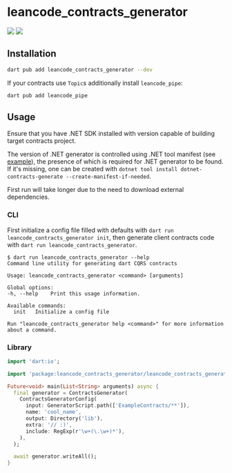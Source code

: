 # leancode_contracts_generator

[![](https://img.shields.io/pub/v/leancode_contracts_generator.svg?logo=dart)](https://pub.dev/packages/leancode_contracts_generator)
[![](https://github.com/leancodepl/contractsgenerator-dart/workflows/leancode_contracts_generator-test/badge.svg)](https://github.com/leancodepl/contractsgenerator-dart/actions)

## Installation

```sh
dart pub add leancode_contracts_generator --dev
```

If your contracts use `Topic`s additionally install `leancode_pipe`:

```sh
dart pub add leancode_pipe
```

## Usage

Ensure that you have .NET SDK installed with version capable of building target contracts project.

The version of .NET generator is controlled using .NET tool manifest (see [example](.config/dotnet-tools.json)), the presence of which is required for .NET generator to be found. If it's missing, one can be created with `dotnet tool install dotnet-contracts-generate --create-manifest-if-needed`.

First run will take longer due to the need to download external dependencies.

### CLI

First initialize a config file filled with defaults with `dart run leancode_contracts_generator init`, then generate client contracts code with `dart run leancode_contracts_generator`.

```
$ dart run leancode_contracts_generator --help
Command line utility for generating dart CQRS contracts

Usage: leancode_contracts_generator <command> [arguments]

Global options:
-h, --help    Print this usage information.

Available commands:
  init   Initialize a config file

Run "leancode_contracts_generator help <command>" for more information about a command.
```

### Library

```dart
import 'dart:io';

import 'package:leancode_contracts_generator/leancode_contracts_generator.dart';

Future<void> main(List<String> arguments) async {
  final generator = ContractsGenerator(
    ContractsGeneratorConfig(
      input: GeneratorScript.path(['ExampleContracts/**']),
      name: 'cool_name',
      output: Directory('lib'),
      extra: '// :)',
      include: RegExp(r'\w+(\.\w+)*'),
    ),
  );

  await generator.writeAll();
}
```
